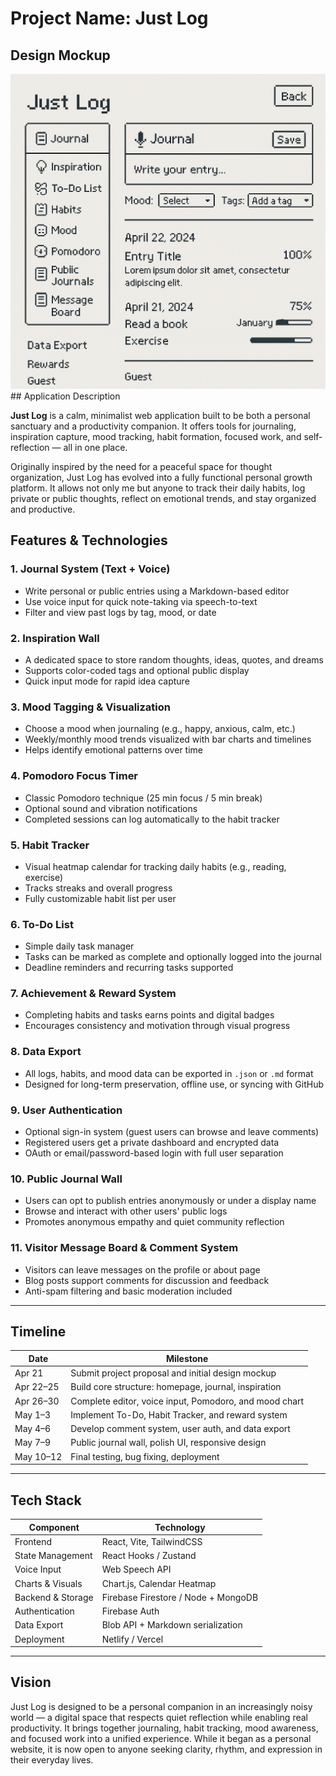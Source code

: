 # Project Name: Just Log
## Design Mockup
<img src="./mockup.png" width="600" />
## Application Description

**Just Log** is a calm, minimalist web application built to be both a personal sanctuary and a productivity companion. It offers tools for journaling, inspiration capture, mood tracking, habit formation, focused work, and self-reflection — all in one place.

Originally inspired by the need for a peaceful space for thought organization, Just Log has evolved into a fully functional personal growth platform. It allows not only me but anyone to track their daily habits, log private or public thoughts, reflect on emotional trends, and stay organized and productive.

## Features & Technologies

### 1. **Journal System (Text + Voice)**
- Write personal or public entries using a Markdown-based editor
- Use voice input for quick note-taking via speech-to-text
- Filter and view past logs by tag, mood, or date

### 2. **Inspiration Wall**
- A dedicated space to store random thoughts, ideas, quotes, and dreams
- Supports color-coded tags and optional public display
- Quick input mode for rapid idea capture

### 3. **Mood Tagging & Visualization**
- Choose a mood when journaling (e.g., happy, anxious, calm, etc.)
- Weekly/monthly mood trends visualized with bar charts and timelines
- Helps identify emotional patterns over time

### 4. **Pomodoro Focus Timer**
- Classic Pomodoro technique (25 min focus / 5 min break)
- Optional sound and vibration notifications
- Completed sessions can log automatically to the habit tracker

### 5. **Habit Tracker**
- Visual heatmap calendar for tracking daily habits (e.g., reading, exercise)
- Tracks streaks and overall progress
- Fully customizable habit list per user

### 6. **To-Do List**
- Simple daily task manager
- Tasks can be marked as complete and optionally logged into the journal
- Deadline reminders and recurring tasks supported

### 7. **Achievement & Reward System**
- Completing habits and tasks earns points and digital badges
- Encourages consistency and motivation through visual progress

### 8. **Data Export**
- All logs, habits, and mood data can be exported in `.json` or `.md` format
- Designed for long-term preservation, offline use, or syncing with GitHub

### 9. **User Authentication**
- Optional sign-in system (guest users can browse and leave comments)
- Registered users get a private dashboard and encrypted data
- OAuth or email/password-based login with full user separation

### 10. **Public Journal Wall**
- Users can opt to publish entries anonymously or under a display name
- Browse and interact with other users' public logs
- Promotes anonymous empathy and quiet community reflection

### 11. **Visitor Message Board & Comment System**
- Visitors can leave messages on the profile or about page
- Blog posts support comments for discussion and feedback
- Anti-spam filtering and basic moderation included

---

## Timeline

| Date       | Milestone                                             |
|------------|--------------------------------------------------------|
| Apr 21     | Submit project proposal and initial design mockup      |
| Apr 22–25  | Build core structure: homepage, journal, inspiration   |
| Apr 26–30  | Complete editor, voice input, Pomodoro, and mood chart |
| May 1–3    | Implement To-Do, Habit Tracker, and reward system      |
| May 4–6    | Develop comment system, user auth, and data export     |
| May 7–9    | Public journal wall, polish UI, responsive design      |
| May 10–12  | Final testing, bug fixing, deployment                  |

---

## Tech Stack

| Component           | Technology                        |
|---------------------|------------------------------------|
| Frontend            | React, Vite, TailwindCSS           |
| State Management    | React Hooks / Zustand              |
| Voice Input         | Web Speech API                     |
| Charts & Visuals    | Chart.js, Calendar Heatmap         |
| Backend & Storage   | Firebase Firestore / Node + MongoDB|
| Authentication      | Firebase Auth                      |
| Data Export         | Blob API + Markdown serialization  |
| Deployment          | Netlify / Vercel                   |

---

## Vision

Just Log is designed to be a personal companion in an increasingly noisy world — a digital space that respects quiet reflection while enabling real productivity. It brings together journaling, habit tracking, mood awareness, and focused work into a unified experience. While it began as a personal website, it is now open to anyone seeking clarity, rhythm, and expression in their everyday lives.
